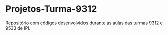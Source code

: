 # Projetos-Turma-9312
Repositório com códigos desenvolvidos durante as aulas das turmas 9312 e 9533 de IPI.
